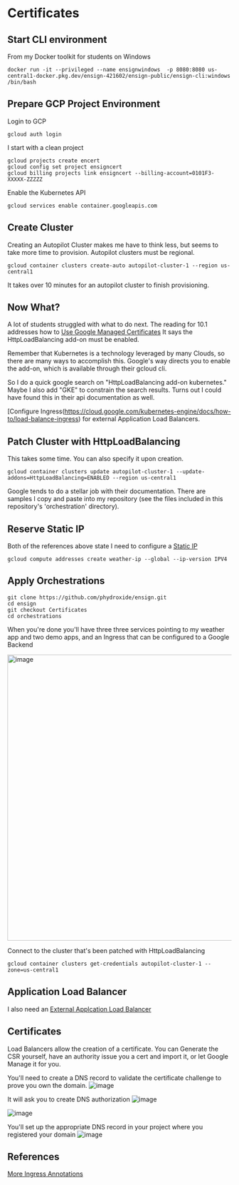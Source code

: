 # Certificates

## Start CLI environment
From my Docker toolkit for students on Windows

```
docker run -it --privileged --name ensignwindows  -p 8080:8080 us-central1-docker.pkg.dev/ensign-421602/ensign-public/ensign-cli:windows /bin/bash
```

## Prepare GCP Project Environment 
Login to GCP
```
gcloud auth login
```


I start with a clean project
```
gcloud projects create encert
gcloud config set project ensigncert
gcloud billing projects link ensigncert --billing-account=0101F3-XXXXX-ZZZZZ
```

Enable the Kubernetes API

```
gcloud services enable container.googleapis.com
```

## Create Cluster

Creating an Autopilot Cluster makes me have to think less, but seems to take more time to provision. Autopilot clusters must be regional. 
```
gcloud container clusters create-auto autopilot-cluster-1 --region us-central1
```

It takes over 10 minutes for an autopilot cluster to finish provisioning. 


## Now What?
A lot of students struggled with what to do next. 
The reading for 10.1 addresses how to [Use Google Managed Certificates](https://cloud.google.com/kubernetes-engine/docs/how-to/managed-certs?hl=en&_ga=2.42614240.-437533536.1661485432)
It says the HttpLoadBalancing add-on must be enabled. 

Remember that Kubernetes is a technology leveraged by many Clouds, so there are many ways to accomplish this. Google's way directs you to enable the add-on, which is available through their gcloud cli.

So I do a quick google search on "HttpLoadBalancing add-on kubernetes." Maybe I also add "GKE" to constrain the search results. Turns out I could have found this in their api documentation as well. 

[Configure Ingress(https://cloud.google.com/kubernetes-engine/docs/how-to/load-balance-ingress) for external Application Load Balancers.



## Patch Cluster with HttpLoadBalancing

This takes some time. You can also specify it upon creation.
```
gcloud container clusters update autopilot-cluster-1 --update-addons=HttpLoadBalancing=ENABLED --region us-central1
```

Google tends to do a stellar job with their documentation. There are samples I copy and paste into my repository (see the files included in this repository's 'orchestration' directory). 

## Reserve Static IP

Both of the references above state I need to configure a [Static IP](https://cloud.google.com/kubernetes-engine/docs/concepts/ingress-xlb#static_ip_addresses_for_https_load_balancers)

```
gcloud compute addresses create weather-ip --global --ip-version IPV4
```

## Apply Orchestrations

```
git clone https://github.com/phydroxide/ensign.git
cd ensign
git checkout Certificates
cd orchestrations
```
When you're done you'll have three three services pointing to my weather app and two demo apps, and an Ingress that can be configured to a Google Backend

<img width="641" alt="image" src="https://github.com/phydroxide/ensign/assets/31145228/66b1d894-7584-4426-91d8-7ccf2a4fcb7f">


Connect to the cluster that's been patched with HttpLoadBalancing

```
gcloud container clusters get-credentials autopilot-cluster-1 --zone=us-central1 
```

## Application Load Balancer
I also need an [External Applcation Load Balancer](https://console.cloud.google.com/welcome?walkthrough_id=load-balancing--ext-https-load-balancer-ingress&_ga=2.244656581.1162373025.1719459190-2005931062.1714184856)

## Certificates

Load Balancers allow the creation of a certificate. You can Generate the CSR yourself, have an authority issue you a cert and import it, or let Google Manage it for you.

You'll need to create a DNS record to validate the certificate challenge to prove you own the domain. 
![image](https://github.com/phydroxide/ensign/assets/31145228/ac843d64-895f-4518-a26b-48423c0707a5)

It will ask you to create DNS authorization
![image](https://github.com/phydroxide/ensign/assets/31145228/9e479fec-9b8f-4388-b06d-58050ac08680)


![image](https://github.com/phydroxide/ensign/assets/31145228/3a4a8fa5-7731-4abb-9c18-0f08d49ce130)


You'll set up the appropriate DNS record in your project where you registered your domain
![image](https://github.com/phydroxide/ensign/assets/31145228/887b7367-a297-48a7-8983-22bea4b0a893)


## References
[More Ingress Annotations](https://github.com/kelseyhightower/ingress-with-static-ip/blob/master/README.md)
